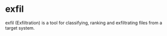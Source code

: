# exfil
exfil (Exfiltration) is a tool for classifying, ranking and exfiltrating files from a target system.
